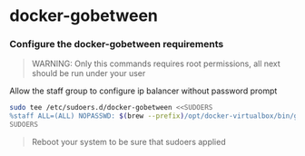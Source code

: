 # docker-gobetween

### Configure the docker-gobetween requirements
> WARNING: Only this commands requires root permissions, all next should be run under your user


Allow the staff group to configure ip balancer without password prompt  
```bash
sudo tee /etc/sudoers.d/docker-gobetween <<SUDOERS
%staff ALL=(ALL) NOPASSWD: $(brew --prefix)/opt/docker-virtualbox/bin/gobetween
SUDOERS
```

> Reboot your system to be sure that sudoers applied
